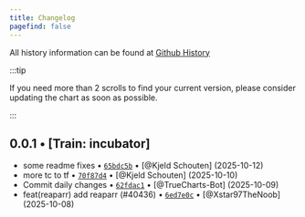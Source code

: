 ```yaml
---
title: Changelog
pagefind: false
---
```


All history information can be found at [Github History](https://github.com/trueforge-org/truecharts/commits/master/charts/incubator/reaparr)

:::tip

If you need more than 2 scrolls to find your current version, please consider updating the chart as soon as possible.

:::

## 0.0.1 • [Train: incubator]

- some readme fixes • [`65bdc5b`](https://github.com/trueforge-org/truecharts/commit/65bdc5bee8da831093597a659d090b06f50a9f7f) • [@Kjeld Schouten] (2025-10-12)
- more tc to tf • [`70f87d4`](https://github.com/trueforge-org/truecharts/commit/70f87d44a930f912f6ba4eead6cdda9ca993572f) • [@Kjeld Schouten] (2025-10-10)
- Commit daily changes • [`62fdac1`](https://github.com/trueforge-org/truecharts/commit/62fdac1d35dc9528886030e8aa04808e045d08e6) • [@TrueCharts-Bot] (2025-10-09)
- feat(reaparr) add reaparr (#40436) • [`6ed7e0c`](https://github.com/trueforge-org/truecharts/commit/6ed7e0c5e331a713460974c946ff7a884fbb92ae) • [@Xstar97TheNoob] (2025-10-08)
